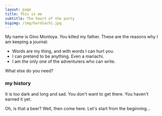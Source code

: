 ```yaml
---
layout: page
title: This is me
subtitle: The heart of the party
bigimg: /img/bardiachi.jpg
---
```


My name is Gino Montoya. You killed my father. These are the reasons why I am keeping a journal:

- Words are my thing, and with words I can hurt you.
- I can pretend to be anything. Even a mariachi.
- I am the only one of the adventurers who can write.

What else do you need?

### my history

It is too dark and long and sad. You don't want to get there. You haven't earned it yet.

Oh, is that a beer? Well, then come here. Let's start from the beginning...
